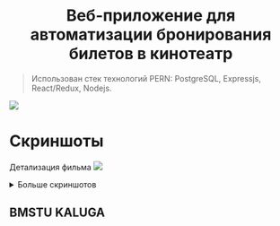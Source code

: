 <h1 align="center">
Веб-приложение для автоматизации бронирования билетов в кинотеатр
</h1>

> Использован стек технологий PERN: PostgreSQL, Expressjs, React/Redux, Nodejs.

<img src="https://github.com/xreyaf/cinema-app/blob/master/images%20and%20schemes/Archirecture.png" />

# Скриншоты

Детализация фильма
<img src="https://github.com/xreyaf/cinema-app/blob/master/images%20and%20schemes/Screenshots/Cinema%20app%20movie.png" />

<details>
  <summary>Больше скриншотов</summary>
  Страница входа
  <img src="https://github.com/xreyaf/cinema-app/blob/master/images%20and%20schemes/Screenshots/Cinema%20app%20login.png" />

  Страница регистрации
  <img src="https://github.com/xreyaf/cinema-app/blob/master/images%20and%20schemes/Screenshots/Cinema%20app%20registration.png" />

  Билеты пользователя
  <img src="https://github.com/xreyaf/cinema-app/blob/master/images%20and%20schemes/Screenshots/Cinema%20app%20myTickets.png" />
  
  Главная страница
  <img src="https://github.com/xreyaf/cinema-app/blob/master/images%20and%20schemes/Screenshots/Cinema%20app%20dashboard.png" />

  Бронирование билетов
  <img src="https://github.com/xreyaf/cinema-app/blob/master/images%20and%20schemes/Screenshots/Cinema%20app%20bookingpage.png" />

</details>

BMSTU KALUGA
----
